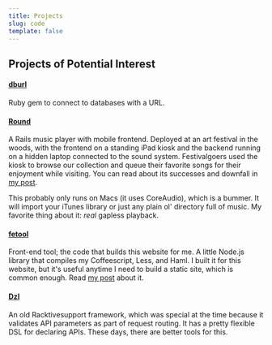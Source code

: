 ```yaml
---
title: Projects
slug: code
template: false
---
```


## Projects of Potential Interest

#### [dburl](https://github.com/dashkb/dburl)

Ruby gem to connect to databases with a URL.

#### [Round](https://github.com/dashkb/round)

A Rails music player with mobile frontend.  Deployed at an art festival
in the woods, with the frontend on a standing iPad kiosk and the backend running
on a hidden laptop connected to the sound system.  Festivalgoers used the kiosk
to browse our collection and queue their favorite songs for their enjoyment
while visiting. You can read about its successes and downfall in [my post](/round.html).

This probably only runs on Macs (it uses CoreAudio), which is a bummer.
It will import your iTunes library or just any plain ol' directory full of music.
My favorite thing about it: *real* gapless playback.

#### [fetool](https://github.com/dashkb/fetool)

Front-end tool; the code that builds this website for me. A little Node.js library
that compiles my Coffeescript, Less, and Haml.  I built it for this website,
but it's useful anytime I need to build a static site, which is common enough.
Read [my post](/i-made-a-thing-that-makes-websites.html) about it.

#### [Dzl](https://github.com/dashkb/dzl)

An old Racktivesupport framework, which was special at the time because it
validates API parameters as part of request routing.  It has a pretty flexible
DSL for declaring APIs.  These days, there are better tools for this.
